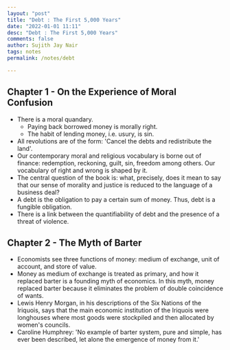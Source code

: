 ```yaml
---
layout: "post"
title: "Debt : The First 5,000 Years"
date: "2022-01-01 11:11"
desc: "Debt : The First 5,000 Years"
comments: false
author: Sujith Jay Nair
tags: notes
permalink: /notes/debt

---
```

## Chapter 1 - On the Experience of Moral Confusion
- There is a moral quandary.
  - Paying back borrowed money is morally right.
  - The habit of lending money, i.e. usury, is sin.
- All revolutions are of the form: 'Cancel the debts and redistribute the land'.
- Our contemporary moral and religious vocabulary is borne out of finance: redemption, reckoning, guilt, sin, freedom among others. Our vocabulary of right and wrong is shaped by it.
- The central question of the book is: what, precisely, does it mean to say that our sense of morality and justice is reduced to the language of a business deal?
- A debt is the obligation to pay a certain sum of money. Thus, debt is a fungible obligation.
- There is a link between the quantifiability of debt and the presence of a threat of violence.

## Chapter 2 - The Myth of Barter
- Economists see three functions of money: medium of exchange, unit of account, and store of value.
- Money as medium of exchange is treated as primary, and how it replaced barter is a founding myth of economics. In this myth, money replaced barter because it eliminates the problem of double coincidence of wants.
- Lewis Henry Morgan, in his descriptions of the Six Nations of the Iriquois, says that the main economic institution of the Iriquois were longhouses where most goods were stockpiled and then allocated by women's councils.
- Caroline Humphrey: 'No example of barter system, pure and simple, has ever been described, let alone the emergence of money from it.'
